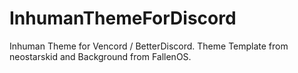 # InhumanThemeForDiscord
Inhuman Theme for Vencord / BetterDiscord. Theme Template from neostarskid and Background from FallenOS.
